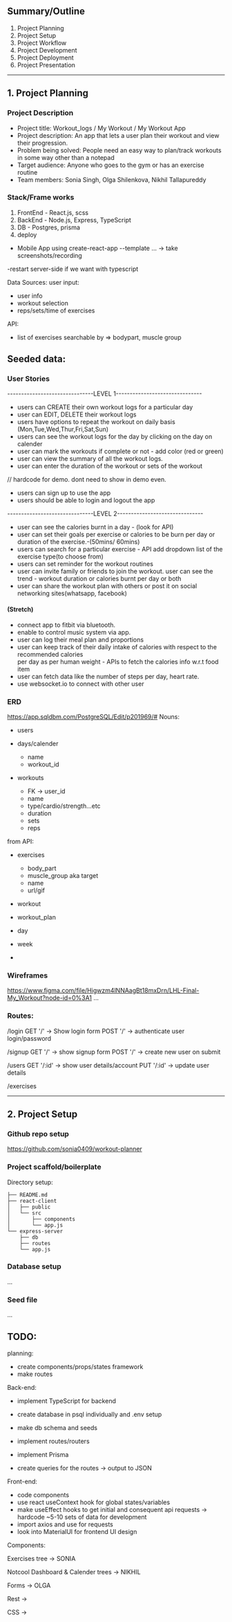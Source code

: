 ## Summary/Outline
1. Project Planning
2. Project Setup
3. Project Workflow
4. Project Development
5. Project Deployment
6. Project Presentation
___

## 1. Project Planning
### Project Description
- Project title: Workout_logs / My Workout / My Workout App
- Project description: An app that lets a user plan their workout and view their progression.
- Problem being solved: People need an easy way to plan/track workouts in some way other than a notepad
- Target audience: Anyone who goes to the gym or has an exercise routine
- Team members: Sonia Singh, Olga Shilenkova, Nikhil Tallapureddy 

### Stack/Frame works
1. FrontEnd - React.js, scss
2. BackEnd - Node.js, Express, TypeScript
3. DB - Postgres, prisma
4. deploy 

- Mobile App using create-react-app --template ...
-> take screenshots/recording

-restart server-side if we want with typescript

Data Sources:
user input:
  - user info
  - workout selection
  - reps/sets/time of exercises

API:
  - list of exercises searchable by => bodypart, muscle group

Seeded data:
  - 

### User Stories

-------------------------------LEVEL 1-------------------------------
- users can CREATE their own workout logs for a particular day 
- user can EDIT, DELETE their workout logs
- users have options to repeat the workout on daily basis (Mon,Tue,Wed,Thur,Fri,Sat,Sun)
- users can see the workout logs for the day by clicking on the day on calender 
- user can mark the workouts if complete or not - add color (red or green) 
- user can view the summary of all the workout logs.
- user can enter the duration of the workout or sets of the workout

// hardcode for demo. dont need to show in demo even.
- users can sign up to use the app 
- users should be able to login and logout the app

-------------------------------LEVEL 2-------------------------------
- user can see the calories burnt in a day - (look for API)
- user can set their goals per exercise or calories to be burn per day or duration of the exercise.-(50mins/ 60mins)
- users can search for a particular exercise - API add dropdown list of the exercise type(to choose from)
- users can set reminder for the workout routines
- user can invite family or friends to join the workout.
user can see the trend - workout duration or calories burnt per day or both
- user can share the workout plan with others or post it on social networking sites(whatsapp, facebook) 


#### (Stretch)
- connect app to fitbit via bluetooth.
- enable to control music system via app.
- user can log their meal plan and proportions 
- user can keep track of their daily intake of calories with respect to the recommended calories   
  per day as per human weight - APIs to fetch the calories info w.r.t food item
- user can fetch data like the number of steps per day, heart rate.
- use websocket.io to connect with other user


### ERD
https://app.sqldbm.com/PostgreSQL/Edit/p201969/#
Nouns:
- users

- days/calender
  - name
  - workout_id

- workouts
  - FK -> user_id
  - name
  - type/cardio/strength...etc
  - duration
  - sets
  - reps

from API:
- exercises
  - body_part
  - muscle_group aka target
  - name
  - url/gif


- workout
- workout_plan
- day
- week
- 
### Wireframes
https://www.figma.com/file/Higwzm4lNNAagBt18mxDrn/LHL-Final-My_Workout?node-id=0%3A1
...

### Routes:
/login
GET   '/'     -> Show login form
POST  '/'     -> authenticate user login/password

/signup
GET   '/'     -> show signup form
POST  '/'     -> create new user on submit

/users
GET   '/:id'  -> show user details/account
PUT   '/:id'  -> update user details

/exercises




___
## 2. Project Setup

### Github repo setup
https://github.com/sonia0409/workout-planner

### Project scaffold/boilerplate
Directory setup:
```
├── README.md
├── react-client
│   ├── public
│   └── src
│       ├── components
│       └── app.js
└── express-server
    ├── db
    ├── routes
    └── app.js
```
### Database setup

...

### Seed file

...


## TODO:
planning:
- create components/props/states framework
- make routes

Back-end:
- implement TypeScript for backend
- create database in psql individually and .env setup
- make db schema and seeds
- implement routes/routers
- implement Prisma

- create queries for the routes -> output to JSON

Front-end:
- code components
- use react useContext hook for global states/variables
- make useEffect hooks to get initial and consequent api requests
  -> hardcode ~5-10 sets of data for development
- import axios and use for requests
- look into MaterialUI for frontend UI design


Components:

Exercises tree -> SONIA

Notcool Dashboard & Calender trees -> NIKHIL

Forms -> OLGA

Rest -> 

CSS ->